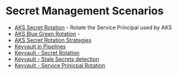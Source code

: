 # Secret Management Scenarios

- [AKS Secret Rotation](./AKS_secret_rotation.md) - Rotate the Service Principal used by AKS
- [AKS Blue Green Rotation](./AKS_blue_green_rotation.md) -
- [AKS Secret Rotation Strategies](./AKS_secret_rotation_strategies.md)
- [Keyvault in Pipelines](./KV_in_Pipelines.md)
- [Keyvault - Secret Rotation](KV_secret_rotation.md)
- [Keyvault - Stale Secrets detection](./KV_stale_secrets.md)
- [Keyvault - Service Prinicpal Rotation](./KV_sp_rotation.md)
